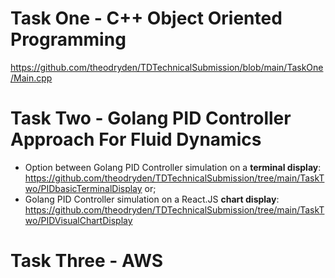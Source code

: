 # Task One - C++ Object Oriented Programming
https://github.com/theodryden/TDTechnicalSubmission/blob/main/TaskOne/Main.cpp


# Task Two - Golang PID Controller Approach For Fluid Dynamics
* Option between Golang PID Controller simulation on a **terminal display**: https://github.com/theodryden/TDTechnicalSubmission/tree/main/TaskTwo/PIDbasicTerminalDisplay
or;
* Golang PID Controller simulation on a React.JS **chart display**: https://github.com/theodryden/TDTechnicalSubmission/tree/main/TaskTwo/PIDVisualChartDisplay


# Task Three - AWS


